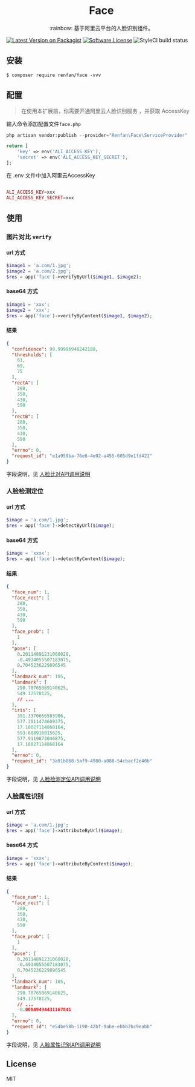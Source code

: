 <h1 align="center"> Face </h1>

<p align="center">:rainbow: 基于阿里云平台的人脸识别组件。</p>

[![Latest Version on Packagist](https://img.shields.io/packagist/v/renfan/face.svg?style=flat-square)](https://packagist.org/packages/renfan/face)
[![Software License](https://img.shields.io/badge/license-MIT-brightgreen.svg?style=flat-square)](LICENSE.md)
![StyleCI build status](https://github.styleci.io/repos/180088039/shield) 

## 安装

```shell
$ composer require renfan/face -vvv
```

## 配置

> 在使用本扩展前，你需要开通阿里云人脸识别服务 [](https://face.data.aliyun.com/console)，并获取 AccessKey

输入命令添加配置文件`face.php`

```php
php artisan vendor:publish --provider="Renfan\Face\ServiceProvider"
```
```php
return [
    'key' => env('ALI_ACCESS_KEY'),
    'secret' => env('ALI_ACCESS_KEY_SECRET'),
];
```
在 .env 文件中加入阿里云AccessKey
```php

ALI_ACCESS_KEY=xxx
ALI_ACCESS_KEY_SECRET=xxx
```

## 使用

### 图片对比 `verify`

#### url 方式
```php
$image1 = 'a.com/1.jpg';
$image2 = 'a.com/2.jpg';
$res = app('face')->verifyByUrl($image1, $image2);
```

#### base64 方式
```php
$image1 = 'xxx';
$image2 = 'xxx';
$res = app('face')->verifyByContent($image1, $image2);
```

#### 结果
```json
{
  "confidence": 99.99996948242188,
  "thresholds": [
    61,
    69,
    75
  ],
  "rectA": [
    280,
    350,
    430,
    590
  ],
  "rectB": [
    280,
    350,
    430,
    590
  ],
  "errno": 0,
  "request_id": "e1a959ba-76e6-4e02-a455-605d9e1fd421"
}

```
字段说明，见 [人脸比对API调用说明](https://help.aliyun.com/knowledge_detail/53535.html)

### 人脸检测定位

#### url 方式

```php
$image = 'a.com/1.jpg';
$res = app('face')->detectByUrl($image);
```

#### base64 方式

```php
$image = 'xxxx';
$res = app('face')->detectByContent($image);
```

#### 结果
```json
{
  "face_num": 1,
  "face_rect": [
    280,
    350,
    430,
    590
  ],
  "face_prob": [
    1
  ],
  "pose": [
    0.20114891231060028,
    -0.4934055507183075,
    0.7045236229896545
  ],
  "landmark_num": 105,
  "landmark": [
    290.78765869140625,
    549.17578125,
    // ...
  ],
  "iris": [
    391.3370666503906,
    577.3011474609375,
    17.18027114868164,
    593.888916015625,
    577.9119873046875,
    17.18027114868164
  ],
  "errno": 0,
  "request_id": "3a91b868-5af9-4980-a088-54cbacf2e40b"
}

```
字段说明，见 [人脸检测定位API调用说明](https://help.aliyun.com/knowledge_detail/53399.html)

### 人脸属性识别

#### url 方式

```php
$image = 'a.com/1.jpg';
$res = app('face')->attributeByUrl($image);
```

#### base64 方式

```php
$image = 'xxxx';
$res = app('face')->attributeByContent($image);
```

#### 结果
```json
{
  "face_num": 1,
  "face_rect": [
    280,
    350,
    430,
    590
  ],
  "face_prob": [
    1
  ],
  "pose": [
    0.20114891231060028,
    -0.4934055507183075,
    0.7045236229896545
  ],
  "landmark_num": 105,
  "landmark": [
    290.78765869140625,
    549.17578125,
    // ...
    -0.00849494431167841
  ],
  "errno": 0,
  "request_id": "e54be58b-1190-42bf-9abe-ebbb2bc9eabb"
}

```
字段说明，见 [人脸属性识别API调用说明](https://help.aliyun.com/knowledge_detail/53520.html)

## License

MIT